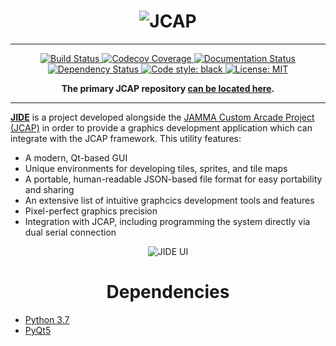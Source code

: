 <h1 align="center"><img src="https://i.imgur.com/TFiChes.png" alt="JCAP" align="center"></h1>

<hr>

<p align="center">
  <a href='https://github.com/cspang1/jide/actions?query=workflow%3ABuild'>
    <img src='https://github.com/cspang1/jide/workflows/Build/badge.svg' alt='Build Status'/>
  </a>
  <a href="https://codecov.io/gh/cspang1/jide">
    <img src="https://codecov.io/gh/cspang1/jide/branch/master/graph/badge.svg" alt='Codecov Coverage'/>
  </a>
  <a href='https://jide.readthedocs.io/en/latest/?badge=latest'>
    <img src='https://readthedocs.org/projects/jide/badge/?version=latest' alt='Documentation Status'/>
  </a>
  <a href='https://pyup.io/account/repos/github/cspang1/jide/'>
    <img src='https://pyup.io/repos/github/cspang1/jide/shield.svg?t=1591311319983' alt='Dependency Status'/>
  </a>
  <a href="https://github.com/psf/black">
    <img src="https://img.shields.io/badge/code%20style-black-000000.svg" alt="Code style: black" >
  </a>
  <a href='https://opensource.org/licenses/MIT'>
    <img src='https://img.shields.io/badge/License-MIT-yellow.svg' alt='License: MIT'/>
  </a>
</p>

<p align="center"><b>The primary JCAP repository <a href="https://github.com/cspang1/jcap">can be located here</a>.</b></p>

<hr>

<p><b><u>JIDE</u></b> is a project developed alongside the <a href="https://github.com/cspang1/jcap">JAMMA Custom Arcade Project (JCAP)</a> in order to provide a graphics development application which can integrate with the JCAP framework. This utility features:</p>

<ul>
  <li>A modern, Qt-based GUI</li>
  <li>Unique environments for developing tiles, sprites, and tile maps</li>
  <li>A portable, human-readable JSON-based file format for easy portability and sharing</li>
  <li>An extensive list of intuitive graphcics development tools and features</li>
  <li>Pixel-perfect graphics precision</li>
  <li>Integration with JCAP, including programming the system directly via dual serial connection</li>
</ul>

<p align="center"><img src="https://i.imgur.com/mKWI109.png" alt="JIDE UI" align="center"></p>

<h1 align="center">Dependencies</h1>
<ul>
<li><a href="https://www.python.org/downloads/release/python-377/">Python 3.7</a></li>
<li><a href="https://pypi.org/project/PyQt5/">PyQt5</a></li>
</ul>

